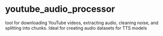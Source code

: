 # youtube_audio_processor
 tool for downloading YouTube videos, extracting audio, cleaning noise, and splitting into chunks. Ideal for creating audio datasets for TTS models
